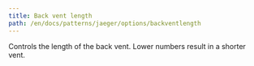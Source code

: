 ```yaml
---
title: Back vent length
path: /en/docs/patterns/jaeger/options/backventlength
---
```


Controls the length of the back vent. Lower numbers result in a shorter vent.
